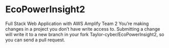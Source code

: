# EcoPowerInsight2
Full Stack Web Application with AWS Amplify
Team 2
You’re making changes in a project you don’t have write access to. Submitting a change will write it to a new branch in your fork Taylor-cyber/EcoPowerInsight2, so you can send a pull request.
